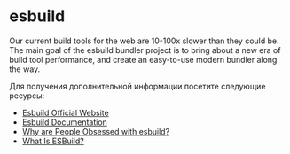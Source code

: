 # esbuild

Our current build tools for the web are 10-100x slower than they could be. The main goal of the esbuild bundler project is to bring about a new era of build tool performance, and create an easy-to-use modern bundler along the way.

Для получения дополнительной информации посетите следующие ресурсы:

- [Esbuild Official Website](https://esbuild.github.io/)
- [Esbuild Documentation](https://esbuild.github.io/api/)
- [Why are People Obsessed with esbuild?](https://www.youtube.com/watch?v=9XS_RA6zyyU)
- [What Is ESBuild?](https://www.youtube.com/watch?v=zy8vu8cbwf0)